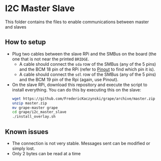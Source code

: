 # I2C Master Slave

This folder contains the files to enable communications between master and slaves

## How to setup

* Plug two cables between the slave RPi and the SMBus on the board (the one that is not near the printed `BRIDGE`.
  * A cable should connect the `sda` row of the SMBus (any of the 5 pins) and the BCM 18 pin of the RPi (refer to [Pinout](https://pinout.xyz/#) to find which pin it is).
  * A cable should connect the `sdl` row of the SMBus (any of the 5 pins) and the BCM 19 pin of the Rpi (again, use Pinout).
* On the slave RPi, download this repository and execute the script to install everything. You can do this by executing this on the slave:
  ```bash
  wget https://github.com/FredericKaczynski/grape/archive/master.zip
  unzip master.zip
  mv grape-master grape
  cd grape/i2c_master_slave
  ./install_overlay.sh
  ```

## Known issues

* The connection is not very stable. Messages sent can be modified or simply lost.
* Only 2 bytes can be read at a time